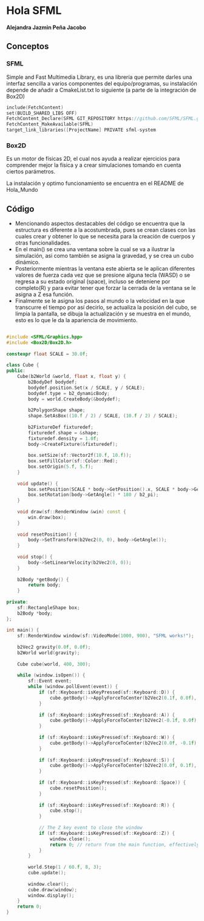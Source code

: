# Hola SFML
**Alejandra Jazmin Peña Jacobo**
## Conceptos

### SFML
Simple and Fast Multimedia Library, es una librería que permite darles una interfaz sencilla a varios componentes del equipo/programas, su instalación depende de añadir a CmakeList.txt lo siguiente (a parte de la integración de Box2D)

```cpp
include(FetchContent)  
set(BUILD_SHARED_LIBS OFF)  
FetchContent_Declare(SFML GIT_REPOSITORY https://github.com/SFML/SFML.git GIT_TAG 2.5.1)  
FetchContent_MakeAvailable(SFML)
target_link_libraries([ProjectName] PRIVATE sfml-system
```

### Box2D
Es un motor de físicas 2D, el cual nos ayuda a realizar ejercicios para comprender mejor la física y a crear simulaciones tomando en cuenta ciertos parámetros.

La instalación y optimo funcionamiento se encuentra en el README de Hola_Mundo
## Código
- Mencionando aspectos destacables del código se encuentra que la estructura es diferente a la acostumbrada, pues se crean clases con las cuales crear y obtener lo que se necesita para la creación de cuerpos y otras funcionalidades.
- En el main() se crea una ventana sobre la cual se va a ilustrar la simulación, asi como también se asigna la gravedad, y se crea un cubo dinámico.
- Posteriormente mientras la ventana este abierta se le aplican diferentes valores de fuerza cada vez que se presione alguna tecla (WASD) o se regresa a su estado original (space), incluso se deteniene por completo(R) y para evitar tener que forzar la cerrada de la ventana se le asigna a Z esa función.
- Finalmente se le asigna los pasos al mundo o la velocidad en la que transcurre el tiempo por así decirlo, se actualiza la posición del cubo, se limpia la pantalla, se dibuja la actualización y se muestra en el mundo, esto es lo que le da la apariencia de movimiento.

```cpp
  
#include <SFML/Graphics.hpp>  
#include <Box2D/Box2D.h>  
  
constexpr float SCALE = 30.0f;  
  
class Cube {  
public:  
    Cube(b2World &world, float x, float y) {  
        b2BodyDef bodydef;  
        bodydef.position.Set(x / SCALE, y / SCALE);  
        bodydef.type = b2_dynamicBody;  
        body = world.CreateBody(&bodydef);  
  
        b2PolygonShape shape;  
        shape.SetAsBox((10.f / 2) / SCALE, (10.f / 2) / SCALE);  
  
        b2FixtureDef fixturedef;  
        fixturedef.shape = &shape;  
        fixturedef.density = 1.0f;  
        body->CreateFixture(&fixturedef);  
  
        box.setSize(sf::Vector2f(10.f, 10.f));  
        box.setFillColor(sf::Color::Red);  
        box.setOrigin(5.f, 5.f);  
    }  
  
    void update() {  
        box.setPosition(SCALE * body->GetPosition().x, SCALE * body->GetPosition().y);  
        box.setRotation(body->GetAngle() * 180 / b2_pi);  
    }  
  
    void draw(sf::RenderWindow &win) const {  
        win.draw(box);  
    }  
  
    void resetPosition() {  
        body->SetTransform(b2Vec2(0, 0), body->GetAngle());  
    }  
  
    void stop() {  
        body->SetLinearVelocity(b2Vec2(0, 0));  
    }  
  
    b2Body *getBody() {  
        return body;  
    }  
  
private:  
    sf::RectangleShape box;  
    b2Body *body;  
};  
  
int main() {  
    sf::RenderWindow window(sf::VideoMode(1000, 900), "SFML works!");  
  
    b2Vec2 gravity(0.0f, 0.0f);  
    b2World world(gravity);  
  
    Cube cube(world, 400, 300);  
  
    while (window.isOpen()) {  
        sf::Event event;  
        while (window.pollEvent(event)) {  
            if (sf::Keyboard::isKeyPressed(sf::Keyboard::D)) {  
                cube.getBody()->ApplyForceToCenter(b2Vec2(0.1f, 0.0f), true);  
            }  
  
            if (sf::Keyboard::isKeyPressed(sf::Keyboard::A)) {  
                cube.getBody()->ApplyForceToCenter(b2Vec2(-0.1f, 0.0f), true);  
            }  
  
            if (sf::Keyboard::isKeyPressed(sf::Keyboard::W)) {  
                cube.getBody()->ApplyForceToCenter(b2Vec2(0.0f, -0.1f), true);  
            }  
  
            if (sf::Keyboard::isKeyPressed(sf::Keyboard::S)) {  
                cube.getBody()->ApplyForceToCenter(b2Vec2(0.0f, 0.1f), true);  
            }  
  
            if (sf::Keyboard::isKeyPressed(sf::Keyboard::Space)) {  
                cube.resetPosition();  
            }  
  
            if (sf::Keyboard::isKeyPressed(sf::Keyboard::R)) {  
                cube.stop();  
            }  
  
            // The Z key event to close the window  
            if (sf::Keyboard::isKeyPressed(sf::Keyboard::Z)) {  
                window.close();  
                return 0; // return from the main function, effectively ending the program  
            }  
        }  
  
        world.Step(1 / 60.f, 8, 3);  
        cube.update();  
  
        window.clear();  
        cube.draw(window);  
        window.display();  
    }  
    return 0;  
}
```

